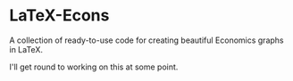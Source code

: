 # LaTeX-Econs
A collection of ready-to-use code for creating beautiful Economics graphs in LaTeX.

I'll get round to working on this at some point.
